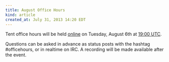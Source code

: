 ```yaml
---
title: August Office Hours
kind: article
created_at: July 31, 2013 14:20 EDT
---
```


Tent office hours will be held [online](/officehours) on Tuesday,
August 6th at [19:00 UTC](http://everytimezone.com/#2013-8-6,420,6bj).

Questions can be asked in advance as status posts with the hashtag #officehours,
or in realtime on IRC. A recording will be made available after the event.
